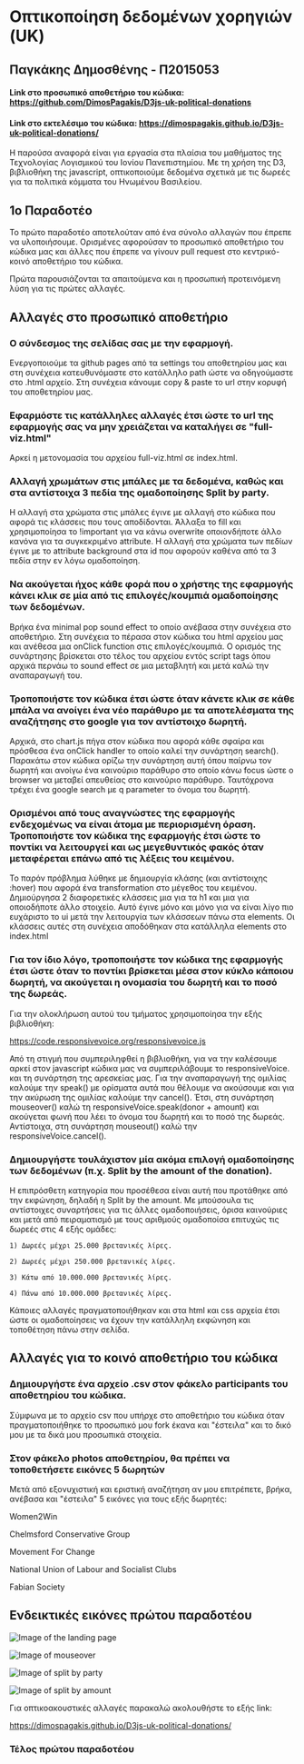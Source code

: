 # Οπτικοποίηση δεδομένων χορηγιών (UK)
## Παγκάκης Δημοσθένης - Π2015053
#### Link στο προσωπικό αποθετήριο του κώδικα: https://github.com/DimosPagakis/D3js-uk-political-donations
#### Link στο εκτελέσιμο του κώδικα:           https://dimospagakis.github.io/D3js-uk-political-donations/

 Η παρούσα αναφορά είναι για εργασία στα πλαίσια του μαθήματος της Τεχνολογίας Λογισμικού του Ιονίου Πανεπιστημίου.
 Με τη χρήση της D3, βιβλιοθήκη της javascript, οπτικοποιούμε δεδομένα σχετικά με τις δωρεές για τα πολιτικά κόμματα του Ηνωμένου Βασιλείου.
 
 ## 1ο Παραδοτέο
 
 Το πρώτο παραδοτέο αποτελούταν από ένα σύνολο αλλαγών που έπρεπε να υλοποιήσουμε. Ορισμένες αφορούσαν το προσωπικό αποθετήριο του κώδικα μας
 και άλλες που έπρεπε να γίνουν pull request στο κεντρικό-κοινό αποθετήριο του κώδικα.
 
 Πρώτα παρουσιάζονται τα απαιτούμενα και η προσωπική προτεινόμενη λύση για τις πρώτες αλλαγές.
 
 ## Αλλαγές στο προσωπικό αποθετήριο
 
### Ο σύνδεσμος της σελίδας σας με την εφαρμογή.
 Ενεργοποιούμε τα github pages από τα settings του αποθετηρίου μας και στη συνέχεια κατευθυνόμαστε στο κατάλληλο path ώστε να οδηγούμαστε
 στο .html αρχείο. Στη συνέχεια κάνουμε copy & paste το url στην κορυφή του αποθετηρίου μας.
 
 ### Εφαρμόστε τις κατάλληλες αλλαγές έτσι ώστε το url της εφαρμογής σας να μην χρειάζεται να καταλήγει σε "full-viz.html"
 Αρκεί η μετονομασία του αρχείου full-viz.html σε index.html.
 
 ### Αλλαγή χρωμάτων στις μπάλες με τα δεδομένα, καθώς και στα αντίστοιχα 3 πεδία της ομαδοποίησης Split by party.
 
 Η αλλαγή στα χρώματα στις μπάλες έγινε με αλλαγή στο κώδικα που αφορά τις κλάσσεις που τους αποδίδονται. Άλλαξα το fill και χρησιμοποίησα το !important για να κάνω overwrite οποιονδήποτε άλλο κανόνα για τα συγκεκριμένο attribute.
 Η αλλαγή στα χρώματα των πεδίων έγινε με το attribute background στα id που αφορούν καθένα από τα 3 πεδία στην εν λόγω ομαδοποίηση.
 
 ### Να ακούγεται ήχος κάθε φορά που ο χρήστης της εφαρμογής κάνει κλικ σε μία από τις επιλογές/κουμπιά ομαδοποίησης των δεδομένων.
 
 Βρήκα ένα minimal pop sound effect το οποίο ανέβασα στην συνέχεια στο αποθετήριο. Στη συνέχεια το πέρασα στον κώδικα του html αρχείου μας
 και ανέθεσα μια onClick function στις επιλογές/κουμπιά. Ο ορισμός της συνάρτησης βρίσκεται στο τέλος του αρχείου εντός script tags όπου
 αρχικά περνάω το sound effect σε μια μεταβλητή και μετά καλώ την αναπαραγωγή του.
 
 ### Τροποποιήστε τον κώδικα έτσι ώστε όταν κάνετε κλικ σε κάθε μπάλα να ανοίγει ένα νέο παράθυρο με τα αποτελέσματα της αναζήτησης στο google για τον αντίστοιχο δωρητή.
 
 Αρχικά, στο chart.js πήγα στον κώδικα που αφορά κάθε σφαίρα και πρόσθεσα ένα onClick handler το οποίο καλεί την συνάρτηση search().
 Παρακάτω στον κώδικα ορίζω την συνάρτηση αυτή όπου παίρνω τον δωρητή και ανοίγω ένα καινούριο παράθυρο στο οποίο κάνω focus ώστε ο browser
 να μεταβεί απευθείας στο καινούριο παράθυρο. Ταυτόχρονα τρέχει ένα google search με q parameter το όνομα του δωρητή.
 
 ### Ορισμένοι από τους αναγνώστες της εφαρμογής ενδεχομένως να είναι άτομα με περιορισμένη όραση. Τροποποιήστε τον κώδικα της εφαρμογής έτσι ώστε το ποντίκι να λειτουργεί και ως μεγεθυντικός φακός όταν μεταφέρεται επάνω από τις λέξεις του κειμένου.
 
 Το παρόν πρόβλημα λύθηκε με δημιουργία κλάσης (και αντίστοιχης :hover) που αφορά ένα transformation στο μέγεθος του κειμένου.
 Δημιούργησα 2 διαφορετικές κλάσσεις μια για τα h1 και μια για οποιοδήποτε άλλο στοιχείο. Αυτό έγινε μόνο και μόνο για να είναι λίγο πιο 
 ευχάριστο το ui μετά την λειτουργία των κλάσσεων πάνω στα elements. Οι κλάσσεις αυτές στη συνέχεια αποδόθηκαν στα κατάλληλα elements στο 
 index.html
 
 ### Για τον ίδιο λόγο, τροποποιήστε τον κώδικα της εφαρμογής έτσι ώστε όταν το ποντίκι βρίσκεται μέσα στον κύκλο κάποιου δωρητή, να ακούγεται η ονομασία του δωρητή και το ποσό της δωρεάς.
  
  Για την ολοκλήρωση αυτού του τμήματος χρησιμοποίησα την εξής βιβλιοθήκη:
  
  https://code.responsivevoice.org/responsivevoice.js
  
  Από τη στιγμή που συμπεριληφθεί η βιβλιοθήκη, για να την καλέσουμε αρκεί στον javascript κώδικα μας να συμπεριλάβουμε το responsiveVoice.
  και τη συνάρτηση της αρεσκείας μας. Για την αναπαραγωγή της ομιλίας καλούμε την speak() με ορίσματα αυτά που θέλουμε να ακούσουμε και για 
  την ακύρωση της ομιλίας καλούμε την cancel(). Έτσι, στη συνάρτηση mouseover() καλώ τη responsiveVoice.speak(donor + amount) και ακούγεται 
  φωνή που λέει το όνομα του δωρητή και το ποσό της δωρεάς. Αντίστοιχα, στη συνάρτηση mouseout() καλώ την responsiveVoice.cancel().
  
  ### Δημιουργήστε τουλάχιστον μία ακόμα επιλογή ομαδοποίησης των δεδομένων (π.χ. Split by the amount of the donation).
  
  H επιπρόσθετη κατηγορία που προσέθεσα είναι αυτή που προτάθηκε από την εκφώνηση, δηλαδή η Split by the amount.
  Με μπούσουλα τις αντίστοιχες συναρτήσεις για τις άλλες ομαδοποιήσεις, όρισα καινούριες και μετά από πειραματισμό με τους αριθμούς ομαδοποίσα επιτυχώς
  τις δωρεές στις 4 εξής ομάδες: 
    
    1) Δωρεές μέχρι 25.000 βρετανικές λίρες.
    
    2) Δωρεές μέχρι 250.000 βρετανικές λίρες.
    
    3) Κάτω από 10.000.000 βρετανικές λίρες.
    
    4) Πάνω από 10.000.000 βρετανικές λίρες.
  Κάποιες αλλαγές πραγματοποιήθηκαν και στα html και css αρχεία έτσι ώστε οι ομαδοποίησεις να έχουν την κατάλληλη εκφώνηση και τοποθέτηση 
  πάνω στην σελίδα.
  
  ## Αλλαγές για το κοινό αποθετήριο του κώδικα
  
  ###  Δημιουργήστε ένα αρχείο .csv στον φάκελο participants του αποθετηρίου του κώδικα.
  
  Σύμφωνα με το αρχείο csv που υπήρχε στο αποθετήριο του κώδικα όταν πραγματοποιήθηκε το προσωπικό μου fork έκανα και "έστειλα" και το δικό μου
  με τα δικά μου προσωπικά στοιχεία.
  
  ### Στον φάκελο photos αποθετηρίου, θα πρέπει να τοποθετήσετε εικόνες 5 δωρητών
  
  Μετά από εξονυχιστική και εριστική αναζήτηση αν μου επιτρέπετε, βρήκα, ανέβασα και "έστειλα" 5 εικόνες για τους εξής δωρητές:
  
  Women2Win
  
  Chelmsford Conservative Group
  
  Movement For Change
  
  National Union of Labour and Socialist Clubs
  
  Fabian Society
  
  ## Ενδεικτικές εικόνες πρώτου παραδοτέου
  
  ![Image of the landing page](https://github.com/DimosPagakis/sw-1/blob/1o-paradoteo/projects/2015053/landing.png)
  
  ![Image of mouseover](https://github.com/DimosPagakis/sw-1/blob/1o-paradoteo/projects/2015053/mousover.png)
  
  ![Image of split by party](https://github.com/DimosPagakis/sw-1/blob/1o-paradoteo/projects/2015053/splitbyparty.png)
  
  ![Image of split by amount](https://github.com/DimosPagakis/sw-1/blob/1o-paradoteo/projects/2015053/splitbyamount.png)
  
  Για οπτικοακουστικές αλλαγές παρακαλώ ακολουθήστε το εξής link:
  
  https://dimospagakis.github.io/D3js-uk-political-donations/
  
  ### Τέλος πρώτου παραδοτέου
